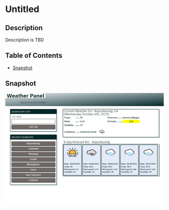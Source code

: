 # Untitled
## Description
  Description is TBD
  ## Table of Contents
  - [Snapshot](#snapshot)
  ## Snapshot
  ![](./weatherapp.png)
  
